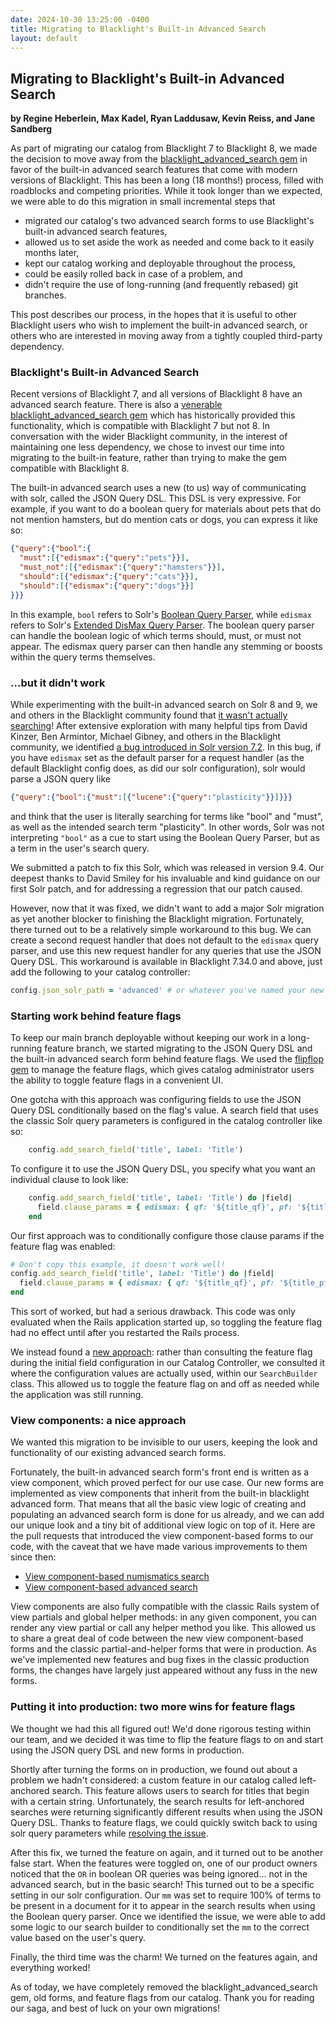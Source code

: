 ```yaml
---
date: 2024-10-30 13:25:00 -0400
title: Migrating to Blacklight's Built-in Advanced Search
layout: default
---
```


## Migrating to Blacklight's Built-in Advanced Search
**by Regine Heberlein, Max Kadel,  Ryan Laddusaw, Kevin Reiss, and Jane Sandberg**

As part of migrating our catalog from Blacklight 7 to
Blacklight 8, we made the decision to move away from
the [blacklight_advanced_search gem](https://github.com/projectblacklight/blacklight_advanced_search)
in favor of the built-in
advanced search features that come with modern versions of
Blacklight.  This has been a long (18 months!) process, filled with
roadblocks and competing priorities.
While it took longer than we expected, we were able to do this
migration in small incremental steps that
  * migrated our catalog's two advanced search forms to use
    Blacklight's built-in advanced search features,
  * allowed us to set aside the work as needed and come back to
    it easily months later,
  * kept our catalog working and deployable throughout the process,
  * could be easily rolled back in case of a problem, and
  * didn't require the use of long-running (and frequently rebased) git branches.

This post describes our process, in the hopes that it is useful
to other Blacklight users who wish to implement the built-in
advanced search, or others who are interested in moving away from
a tightly coupled third-party dependency.
<!--more-->

### Blacklight's Built-in Advanced Search

Recent versions of Blacklight 7, and all versions of Blacklight
8 have an advanced search feature.  There is also a
[venerable blacklight_advanced_search gem](https://github.com/projectblacklight/blacklight_advanced_search)
which has historically provided this functionality, which is compatible
with Blacklight 7 but not 8.  In conversation with the wider Blacklight
community, in the interest of maintaining one less
dependency, we chose to invest our time into migrating to the built-in
feature, rather than trying to make the gem compatible with Blacklight 8.

The built-in advanced search uses a new (to us) way of communicating
with solr, called the JSON Query DSL.  This DSL is very expressive.  For
example, if you want to do a boolean query for materials about pets that
do not mention hamsters, but do mention cats or dogs, you can express it like so:

```json
{"query":{"bool":{
  "must":[{"edismax":{"query":"pets"}}],
  "must_not":[{"edismax":{"query":"hamsters"}}],
  "should":[{"edismax":{"query":"cats"}}],
  "should":[{"edismax":{"query":"dogs"}}]
}}}
```

In this example, `bool` refers to Solr's
[Boolean Query Parser](https://solr.apache.org/guide/solr/latest/query-guide/other-parsers.html#boolean-query-parser),
while `edismax` refers to Solr's
[Extended DisMax Query Parser](https://solr.apache.org/guide/solr/latest/query-guide/edismax-query-parser.html).  The boolean query parser can handle the boolean
logic of which terms should, must, or must not appear.  The edismax query parser
can then handle any stemming or boosts within the query terms themselves.

### ...but it didn't work
While experimenting with the built-in advanced search on
Solr 8 and 9, we and others in the Blacklight community found
that [it wasn't actually searching](https://github.com/projectblacklight/blacklight/issues/3042)!  After extensive
exploration with many helpful tips from David Kinzer, Ben 
Armintor, Michael Gibney, and others in the Blacklight
community, we identified [a bug introduced in Solr version 7.2](https://issues.apache.org/jira/browse/SOLR-16916). In this bug,
if you have `edismax` set as the default parser for a
request handler (as the default Blacklight config does,
as did our solr configuration), solr would parse a JSON query like

```json
{"query":{"bool":{"must":[{"lucene":{"query":"plasticity"}}]}}}
```

and think that the user is literally searching for terms like "bool" and "must", as well as the intended search term "plasticity".  In other words, Solr was not interpreting
`"bool"` as a cue to start using the Boolean Query Parser, but as a term in the
user's search query.

We submitted a patch to fix this Solr, which was released in version 9.4.  Our deepest thanks to David Smiley for his invaluable
and kind guidance on our first Solr patch, and for addressing
a regression that our patch caused.

However, now that it was fixed, we didn't want to add a major Solr migration
as yet another blocker to finishing the Blacklight migration.  Fortunately,
there turned out to be a relatively simple workaround to this bug.  We can create a second request handler that does not default
to the `edismax` query parser, and use this new request handler
for any queries that use the JSON Query DSL.  This workaround
is available in Blacklight 7.34.0 and above, just add the following to your catalog controller:

```ruby
config.json_solr_path = 'advanced' # or whatever you've named your new request handler
```

### Starting work behind feature flags

To keep our main branch deployable without keeping our work in a
long-running feature branch, we started migrating to the JSON 
Query DSL and the built-in advanced search form behind feature flags.
We used the [flipflop gem](https://github.com/voormedia/flipflop) to
manage the feature flags, which gives catalog administrator users the
ability to toggle feature flags in a convenient UI.

One gotcha with this approach was configuring fields to use the JSON
Query DSL conditionally based on the flag's value.  A search field that
uses the classic Solr query parameters is configured in the catalog controller
like so:

```ruby
    config.add_search_field('title', label: 'Title')
```

To configure it to use the JSON Query DSL, you specify what you want an individual
clause to look like:

```ruby
    config.add_search_field('title', label: 'Title') do |field|
      field.clause_params = { edismax: { qf: '${title_qf}', pf: '${title_pf}' } }
    end
```

Our first approach was to conditionally configure those clause params if the
feature flag was enabled:

```ruby
# Don't copy this example, it doesn't work well!
config.add_search_field('title', label: 'Title') do |field|
  field.clause_params = { edismax: { qf: '${title_qf}', pf: '${title_pf}' } } if Flipflop.json_query_dsl?
end
```

This sort of worked, but had a serious drawback.  This code was only evaluated when the Rails
application started up, so toggling the feature flag had no effect until after you
restarted the Rails process.

We instead found a [new approach](https://github.com/pulibrary/orangelight/pull/3701):
rather than consulting the feature flag during the initial field configuration in our Catalog Controller,
we consulted it where the configuration values are actually used, within our `SearchBuilder` class.  This allowed us to toggle the feature flag on and off as needed
while the application was still running.

### View components: a nice approach

We wanted this migration to be invisible
to our users, keeping the look and functionality of our existing advanced search forms.

Fortunately, the built-in advanced search form's front end is
written as a view component, which proved perfect for our use case.  Our
new forms are implemented as view components that inherit from the built-in
blacklight advanced form.  That means
that all the basic view logic of creating and populating an
advanced search form is done for us already, and we can add our
unique look and a tiny bit of additional view logic on top of it.
Here are the pull requests that introduced the view component-based
forms to our code, with the caveat that we have made various improvements
to them since then:

 * [View component-based numismatics search](https://github.com/pulibrary/orangelight/pull/3671)
 * [View component-based advanced search](https://github.com/pulibrary/orangelight/pull/3700)

View components are also fully compatible with the classic Rails
system of view partials and global helper methods: in any given
component, you can render any view partial or call any helper method you like.
This allowed us to share a great deal of code between the new
view component-based forms and the classic partial-and-helper
forms that were in production.  As we've implemented new features
and bug fixes in the classic production forms, the changes have
largely just appeared without any fuss in the new forms.


### Putting it into production: two more wins for feature flags

We thought we had this all figured out!  We'd done rigorous
testing within our team, and we decided it was time to flip
the feature flags to on and start using the JSON query DSL and
new forms in production.

Shortly after turning the forms on in production, we found out
about a problem we hadn't considered: a custom feature in our catalog called
left-anchored search.  This feature allows users to search for titles that
begin with a certain string.  Unfortunately, the search results for left-anchored
searches were returning significantly different results when using the JSON Query
DSL.  Thanks to feature flags, we could quickly switch back to using solr query
parameters while [resolving the issue](https://github.com/pulibrary/orangelight/pull/4168).

After this fix, we turned the feature on again, and it turned out to
be another false start.  When the features were toggled on, one of our
product owners noticed that the `OR` in boolean OR queries was
being ignored... not in the advanced search, but in the basic
search!  This turned out to be a specific setting in our solr
configuration.  Our `mm` was set to require 100% of terms to be
present in a document for it to appear in the search results when
using the Boolean query parser.  Once we identified the issue,
we were able to add some logic to our search builder to
conditionally set the `mm` to the correct value based on the user's query.

Finally, the third time was the charm!  We turned on the features
again, and everything worked!

As of today, we have completely removed the blacklight_advanced_search
gem, old forms, and feature flags from our catalog.  Thank you
for reading our saga, and best of luck on your own migrations!
